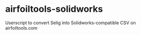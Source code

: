 # airfoiltools-solidworks
Userscript to convert Selig into Solidworks-compatible CSV on airfoiltools.com
